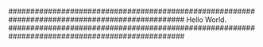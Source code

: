 ################################################################################################
                                           Hello World.
################################################################################################
